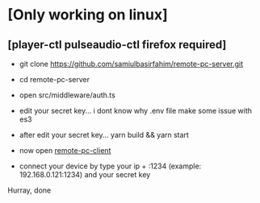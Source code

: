 # [Only working on linux]
## [player-ctl pulseaudio-ctl firefox required]

- git clone https://github.com/samiulbasirfahim/remote-pc-server.git
- cd remote-pc-server
- open src/middleware/auth.ts
- edit your secret key... i dont know why .env file make some issue with es3
- after edit your secret key... yarn build && yarn start

- now open [remote-pc-client](remote-pc.rf.gd/)
- connect your device by type your ip + :1234 (example: 192.168.0.121:1234) and your secret key

Hurray, done